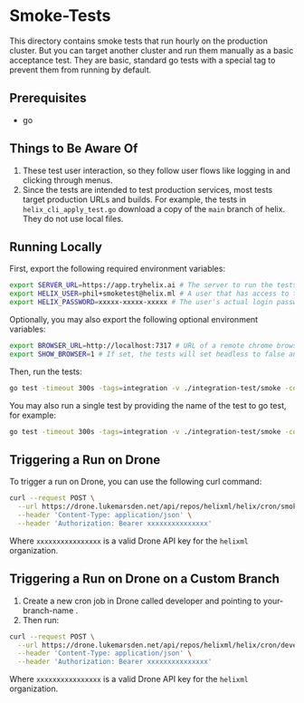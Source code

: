 # Smoke-Tests

This directory contains smoke tests that run hourly on the production cluster. But you can target
another cluster and run them manually as a basic acceptance test. They are basic, standard go tests
with a special tag to prevent them from running by default.

## Prerequisites

- go

## Things to Be Aware Of

1. These test user interaction, so they follow user flows like logging in and clicking through
   menus. 
2. Since the tests are intended to test production services, most tests target production URLs and
   builds. For example, the tests in `helix_cli_apply_test.go` download a copy of the `main` branch
   of helix. They do not use local files.

## Running Locally

First, export the following required environment variables:

```bash
export SERVER_URL=https://app.tryhelix.ai # The server to run the tests against
export HELIX_USER=phil+smoketest@helix.ml # A user that has access to the server
export HELIX_PASSWORD=xxxxx-xxxxx-xxxxx # The user's actual login password
```

Optionally, you may also export the following optional environment variables:

```bash
export BROWSER_URL=http://localhost:7317 # URL of a remote chrome browser running in a Go Rod server
export SHOW_BROWSER=1 # If set, the tests will set headless to false and open a browser to watch the tests run
```

Then, run the tests:

```bash
go test -timeout 300s -tags=integration -v ./integration-test/smoke -count=1
```

You may also run a single test by providing the name of the test to go test, for example:

```bash
go test -timeout 300s -tags=integration -v ./integration-test/smoke -count=5 -run TestHelixCLITest
```

## Triggering a Run on Drone

To trigger a run on Drone, you can use the following curl command:

```bash
curl --request POST \
  --url https://drone.lukemarsden.net/api/repos/helixml/helix/cron/smoke-test-hourly \
  --header 'Content-Type: application/json' \
  --header 'Authorization: Bearer xxxxxxxxxxxxxxx'
```

Where `xxxxxxxxxxxxxxxx` is a valid Drone API key for the `helixml` organization.

## Triggering a Run on Drone on a Custom Branch

1. Create a new cron job in Drone called developer and pointing to your-branch-name .
2. Then run:

```bash
curl --request POST \
  --url https://drone.lukemarsden.net/api/repos/helixml/helix/cron/developer?branch=your-branch-name \
  --header 'Content-Type: application/json' \
  --header 'Authorization: Bearer xxxxxxxxxxxxxxx'
```

Where `xxxxxxxxxxxxxxxx` is a valid Drone API key for the `helixml` organization.
